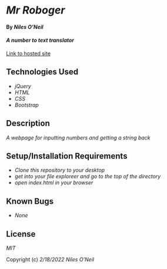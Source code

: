 # _Mr Roboger_

#### By _**Niles O'Neil**_

#### _A number to text translator_

[Link to hosted site](https://nilesoneil.github.io/Mr-Roboger/)

## Technologies Used

* _jQuery_
* _HTML_
* _CSS_
* _Bootstrap_

## Description

_A webpage for inputting numbers and getting a string back_

## Setup/Installation Requirements

* _Clone this repository to your desktop_
* _get into your file exploreer and go to the top of the directory_
* _open index.html in your browser_

## Known Bugs

* _None_

## License

_MIT_

Copyright (c) _2/18/2022_ _Niles O'Neil_